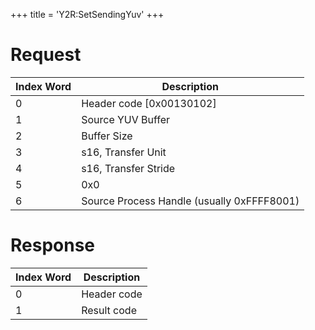 +++
title = 'Y2R:SetSendingYuv'
+++

# Request

| Index Word | Description                                |
|------------|--------------------------------------------|
| 0          | Header code \[0x00130102\]                 |
| 1          | Source YUV Buffer                          |
| 2          | Buffer Size                                |
| 3          | s16, Transfer Unit                         |
| 4          | s16, Transfer Stride                       |
| 5          | 0x0                                        |
| 6          | Source Process Handle (usually 0xFFFF8001) |

# Response

| Index Word | Description |
|------------|-------------|
| 0          | Header code |
| 1          | Result code |